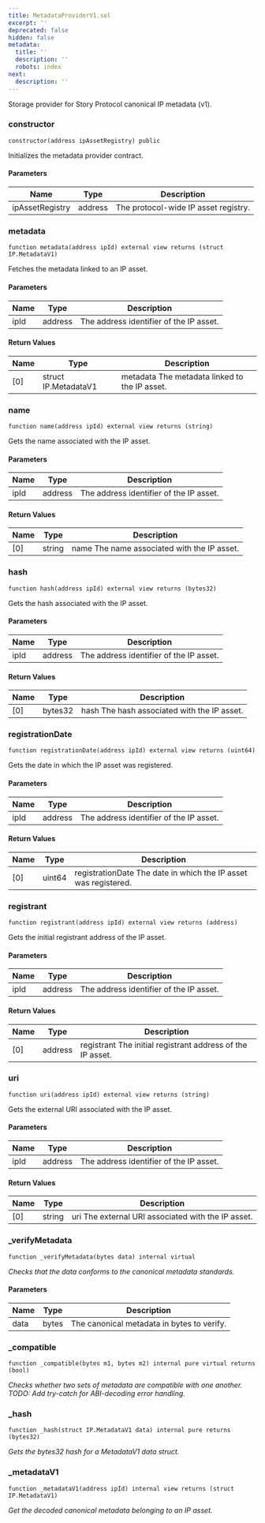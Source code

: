 ```yaml
---
title: MetadataProviderV1.sol
excerpt: ''
deprecated: false
hidden: false
metadata:
  title: ''
  description: ''
  robots: index
next:
  description: ''
---
```

Storage provider for Story Protocol canonical IP metadata (v1).

### constructor

```solidity
constructor(address ipAssetRegistry) public
```

Initializes the metadata provider contract.

#### Parameters

| Name            | Type    | Description                          |
| --------------- | ------- | ------------------------------------ |
| ipAssetRegistry | address | The protocol-wide IP asset registry. |

### metadata

```solidity
function metadata(address ipId) external view returns (struct IP.MetadataV1)
```

Fetches the metadata linked to an IP asset.

#### Parameters

| Name | Type    | Description                             |
| ---- | ------- | --------------------------------------- |
| ipId | address | The address identifier of the IP asset. |

#### Return Values

| Name | Type                 | Description                                   |
| ---- | -------------------- | --------------------------------------------- |
| \[0] | struct IP.MetadataV1 | metadata The metadata linked to the IP asset. |

### name

```solidity
function name(address ipId) external view returns (string)
```

Gets the name associated with the IP asset.

#### Parameters

| Name | Type    | Description                             |
| ---- | ------- | --------------------------------------- |
| ipId | address | The address identifier of the IP asset. |

#### Return Values

| Name | Type   | Description                                 |
| ---- | ------ | ------------------------------------------- |
| \[0] | string | name The name associated with the IP asset. |

### hash

```solidity
function hash(address ipId) external view returns (bytes32)
```

Gets the hash associated with the IP asset.

#### Parameters

| Name | Type    | Description                             |
| ---- | ------- | --------------------------------------- |
| ipId | address | The address identifier of the IP asset. |

#### Return Values

| Name | Type    | Description                                 |
| ---- | ------- | ------------------------------------------- |
| \[0] | bytes32 | hash The hash associated with the IP asset. |

### registrationDate

```solidity
function registrationDate(address ipId) external view returns (uint64)
```

Gets the date in which the IP asset was registered.

#### Parameters

| Name | Type    | Description                             |
| ---- | ------- | --------------------------------------- |
| ipId | address | The address identifier of the IP asset. |

#### Return Values

| Name | Type   | Description                                                     |
| ---- | ------ | --------------------------------------------------------------- |
| \[0] | uint64 | registrationDate The date in which the IP asset was registered. |

### registrant

```solidity
function registrant(address ipId) external view returns (address)
```

Gets the initial registrant address of the IP asset.

#### Parameters

| Name | Type    | Description                             |
| ---- | ------- | --------------------------------------- |
| ipId | address | The address identifier of the IP asset. |

#### Return Values

| Name | Type    | Description                                                |
| ---- | ------- | ---------------------------------------------------------- |
| \[0] | address | registrant The initial registrant address of the IP asset. |

### uri

```solidity
function uri(address ipId) external view returns (string)
```

Gets the external URI associated with the IP asset.

#### Parameters

| Name | Type    | Description                             |
| ---- | ------- | --------------------------------------- |
| ipId | address | The address identifier of the IP asset. |

#### Return Values

| Name | Type   | Description                                        |
| ---- | ------ | -------------------------------------------------- |
| \[0] | string | uri The external URI associated with the IP asset. |

### \_verifyMetadata

```solidity
function _verifyMetadata(bytes data) internal virtual
```

*Checks that the data conforms to the canonical metadata standards.*

#### Parameters

| Name | Type  | Description                                |
| ---- | ----- | ------------------------------------------ |
| data | bytes | The canonical metadata in bytes to verify. |

### \_compatible

```solidity
function _compatible(bytes m1, bytes m2) internal pure virtual returns (bool)
```

*Checks whether two sets of metadata are compatible with one another.\
TODO: Add try-catch for ABI-decoding error handling.*

### \_hash

```solidity
function _hash(struct IP.MetadataV1 data) internal pure returns (bytes32)
```

*Gets the bytes32 hash for a MetadataV1 data struct.*

### \_metadataV1

```solidity
function _metadataV1(address ipId) internal view returns (struct IP.MetadataV1)
```

*Get the decoded canonical metadata belonging to an IP asset.*
